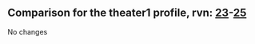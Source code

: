## Comparison for the theater1 profile, rvn: [23](https://github.com/PRO100KatYT/FortniteProfileRevisions/tree/main/profiles/theater1/23%20theater1.json)-[25](https://github.com/PRO100KatYT/FortniteProfileRevisions/tree/main/profiles/theater1/25%20theater1.json)

No changes
